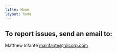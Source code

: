 ```yaml
---
title: Home
layout: home
---
```


## To report issues, send an email to:
Matthew Infante
mainfante@rdicorp.com
